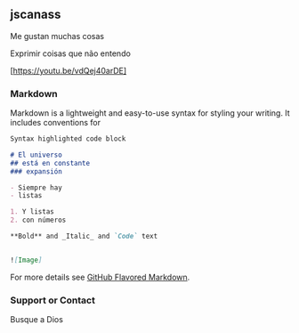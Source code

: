 ## jscanass

Me gustan muchas cosas

Exprimir coisas que não entendo

[https://youtu.be/vdQej40arDE]

### Markdown

Markdown is a lightweight and easy-to-use syntax for styling your writing. It includes conventions for

```markdown
Syntax highlighted code block

# El universo
## está en constante
### expansión

- Siempre hay 
- listas

1. Y listas
2. con números

**Bold** and _Italic_ and `Code` text


![Image]
```

For more details see [GitHub Flavored Markdown](https://guides.github.com/features/mastering-markdown/).



### Support or Contact

Busque a Dios
